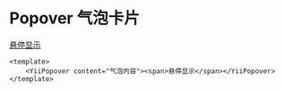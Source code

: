 # Popover 气泡卡片

<ClientOnly>
  <YiiPopover content="气泡内容"><span style="text-decoration:underline; cursor:pointer">悬停显示</span></YiiPopover>
</ClientOnly>

```vue
<template>
    <YiiPopover content="气泡内容"><span>悬停显示</span></YiiPopover>
</template>
```
